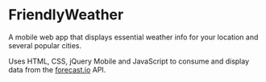 # FriendlyWeather
A mobile web app that displays essential weather info for your location and several popular cities.

Uses HTML, CSS, jQuery Mobile and JavaScript to consume and display data from the [forecast.io](http://forecast.io/) API.
